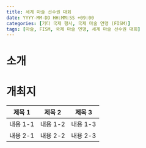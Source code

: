 ```yaml
---
title: 세계 마술 선수권 대회
date: YYYY-MM-DD HH:MM:SS +09:00
categories: [기타 국제 행사, 국제 마술 연맹 (FISM)]
tags: [마술, FISM, 국제 마술 연맹, 세계 마술 선수권 대회]
---
```

# 소개 #

# 개최지 #
| 제목 1 | 제목 2 | 제목 3 |
|---|---|---|
| 내용 1-1 | 내용 1-2 | 내용 1-3 |
| 내용 2-1 | 내용 2-2 | 내용 2-3 |
